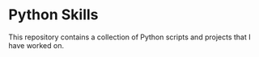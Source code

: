 # Python Skills
This repository contains a collection of Python scripts and projects that I have worked on. 
